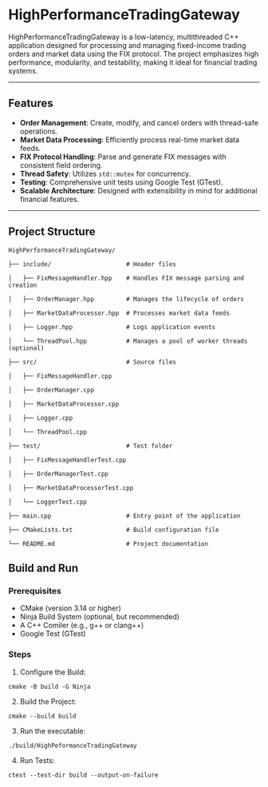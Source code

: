 # HighPerformanceTradingGateway

HighPerformanceTradingGateway is a low-latency, multithreaded C++ application designed for processing and managing fixed-income trading orders and market data using the FIX protocol. The project emphasizes high performance, modularity, and testability, making it ideal for financial trading systems.

---

## Features

- **Order Management**: Create, modify, and cancel orders with thread-safe operations.
- **Market Data Processing**: Efficiently process real-time market data feeds.
- **FIX Protocol Handling**: Parse and generate FIX messages with consistent field ordering.
- **Thread Safety**: Utilizes `std::mutex` for concurrency.
- **Testing**: Comprehensive unit tests using Google Test (GTest).
- **Scalable Architecture**: Designed with extensibility in mind for additional financial features.

---

## Project Structure

```plaintext
HighPerformanceTradingGateway/

├── include/                     # Header files

│   ├── FixMessageHandler.hpp    # Handles FIX message parsing and creation

│   ├── OrderManager.hpp         # Manages the lifecycle of orders

│   ├── MarketDataProcessor.hpp  # Processes market data feeds

│   ├── Logger.hpp               # Logs application events

│   └── ThreadPool.hpp           # Manages a pool of worker threads (optional)

├── src/                         # Source files

│   ├── FixMessageHandler.cpp

│   ├── OrderManager.cpp

│   ├── MarketDataProcessor.cpp

│   ├── Logger.cpp

│   └── ThreadPool.cpp

├── test/                        # Test folder

│   ├── FixMessageHandlerTest.cpp

│   ├── OrderManagerTest.cpp

│   ├── MarketDataProcessorTest.cpp

│   └── LoggerTest.cpp

├── main.cpp                     # Entry point of the application

├── CMakeLists.txt               # Build configuration file

└── README.md                    # Project documentation
```

## Build and Run

### Prerequisites

 - CMake (version 3.14 or higher)
 - Ninja Build System (optional, but recommended)
 - A C++ Comiler (e.g., g++ or clang++)
 - Google Test (GTest)

### Steps

1. Configure the Build:

```
cmake -B build -G Ninja
```

2. Build the Project:

```
cmake --build build
```

3. Run the executable:

```
./build/HighPeformanceTradingGateway
```

4. Run Tests:

```
ctest --test-dir build --output-on-failure
```

